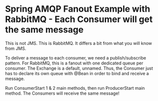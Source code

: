 Spring AMQP Fanout Example with RabbitMQ - Each Consumer will get the same message
==================================================================================
This is not JMS. This is RabbitMQ. It differs a bit from what you will know from JMS.

To deliver a message to each consumer, we need a publish/subscribe pattern.
For RabbitMQ, this is a fanout with one dedicated queue per consumer.
The Exchange is a default, unnamed. Thus, the Consumer just has to declare its own queue with @Bean in order to bind and receive a message.

Run ConsumerStart 1 & 2 main methods, then run ProducerStart main method.
The Consumers will receive the same message!